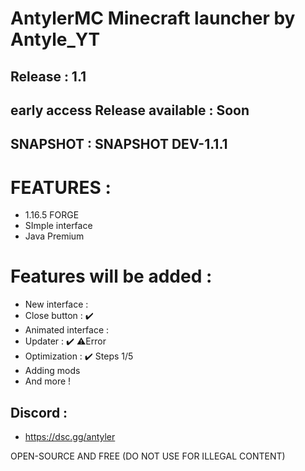 # AntylerMC Minecraft launcher by Antyle_YT
## Release : 1.1
## early access Release available : Soon
## SNAPSHOT : SNAPSHOT DEV-1.1.1

# FEATURES : 

- 1.16.5 FORGE 
- SImple interface
- Java Premium

# Features will be added :

- New interface :
- Close button : ✔️
- Animated interface :
- Updater : ✔️ ⚠️Error
- Optimization : ✔️ Steps 1/5 
- Adding mods
- And more !

## Discord : 

- https://dsc.gg/antyler



OPEN-SOURCE AND FREE (DO NOT USE FOR ILLEGAL CONTENT)
